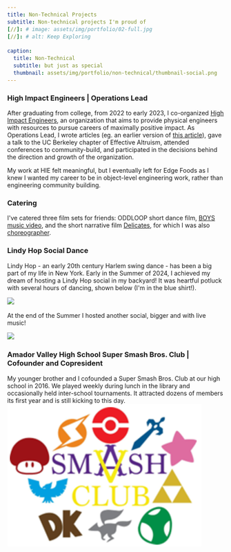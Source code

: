```yaml
---
title: Non-Technical Projects
subtitle: Non-technical projects I'm proud of
[//]: # image: assets/img/portfolio/02-full.jpg
[//]: # alt: Keep Exploring

caption:
  title: Non-Technical
  subtitle: but just as special
  thumbnail: assets/img/portfolio/non-technical/thumbnail-social.png
---
```

### High Impact Engineers | Operations Lead
After graduating from college, from 2022 to early 2023, I co-organized [High Impact Engineers](https://www.highimpactengineers.org/), an organization that aims to provide physical engineers with resources to pursue careers of maximally positive impact. As Operations Lead, I wrote articles (eg. an earlier version of [this article](https://www.highimpactengineers.org/how-engineers-can-have-impact-working-in-biosecurity)), gave a talk to the UC Berkeley chapter of Effective Altruism, attended conferences to community-build, and participated in the decisions behind the direction and growth of the organization.

My work at HIE felt meaningful, but I eventually left for Edge Foods as I knew I wanted my career to be in object-level engineering work, rather than engineering community building.
### Catering
I've catered three film sets for friends: ODDLOOP short dance film, [BOYS music video](https://www.youtube.com/watch?v=-YiutXu4_oA&list=RD-YiutXu4_oA&start_radio=1), and the short narrative film [Delicates](https://www.instagram.com/delicates.film/), for which I was also [choreographer](https://www.imdb.com/title/tt33295155/?ref_=ttfc_fc_tt).
### Lindy Hop Social Dance
Lindy Hop - an early 20th century Harlem swing dance - has been a big part of my life in New York. Early in the Summer of 2024, I achieved my dream of hosting a Lindy Hop social in my backyard! It was heartful potluck with several hours of dancing, shown below (I'm in the blue shirt!).

![](assets/img/portfolio/non-technical/social1.gif)

At the end of the Summer I hosted another social, bigger and with live music!

![](assets/img/portfolio/non-technical/social2.gif)
### Amador Valley High School Super Smash Bros. Club | Cofounder and Copresident
My younger brother and I cofounded a Super Smash Bros. Club at our high school in 2016. We played weekly during lunch in the library and occasionally held inter-school tournaments. It attracted dozens of members its first year and is still kicking to this day.
![](assets/img/portfolio/non-technical/smash.png)
